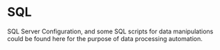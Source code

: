 SQL
===

SQL Server Configuration, and some SQL scripts for data manipulations could be found here for the purpose of data processing automation.
